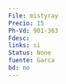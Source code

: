 ```yaml
---
File: mistyray
Precio: 15
Ph-Vd: 901-363
Fdesc: 
links: si
Status: None
fuente: Garca
bd: no
---
```

